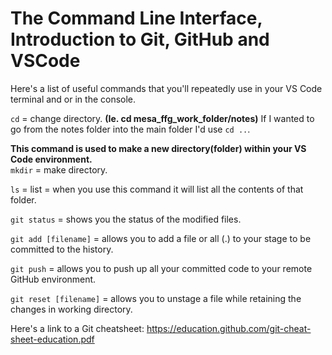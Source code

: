 # The Command Line Interface, Introduction to Git, GitHub and VSCode

Here's a list of useful commands that you'll repeatedly use in your VS Code terminal and or in the console.

`cd` = change directory.
**(Ie. cd mesa_ffg_work_folder/notes)**
If I wanted to go from the notes folder into the main folder I'd use `cd ..`.

**This command is used to make a new directory(folder) within your VS Code environment.**
<br>`mkdir` = make directory.

`ls` = list = when you use this command it will list all the contents of that folder.

`git status` = shows you the status of the modified files.

`git add [filename]` = allows you to add a file or all (.) to your stage to be committed to the history.

`git push` = allows you to push up all your committed code to your remote GitHub environment.

`git reset [filename]` = allows you to unstage a file while retaining the changes in working directory.

Here's a link to a Git cheatsheet:
https://education.github.com/git-cheat-sheet-education.pdf
